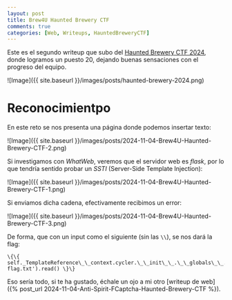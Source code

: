 ```yaml
---
layout: post
title: Brew4U Haunted Brewery CTF
comments: true
categories: [Web, Writeups, HauntedBreweryCTF]
---
```


Este es el segundo writeup que subo del [Haunted Brewery CTF 2024](https://ctftime.org/ctf/1191/), donde logramos un puesto 20, dejando buenas sensaciones con el progreso del equipo.

![Image]({{ site.baseurl }}/images/posts/haunted-brewery-2024.png)

# Reconocimientpo

En este reto se nos presenta una página donde podemos insertar texto:

![Image]({{ site.baseurl }}/images/posts/2024-11-04-Brew4U-Haunted-Brewery-CTF-2.png)

Si investigamos con *WhatWeb*, veremos que el servidor web es *flask*, por lo que tendría sentido probar un *SSTI* (Server-Side Template Injection):

![Image]({{ site.baseurl }}/images/posts/2024-11-04-Brew4U-Haunted-Brewery-CTF-1.png)

Si enviamos dicha cadena, efectivamente recibimos un error:

![Image]({{ site.baseurl }}/images/posts/2024-11-04-Brew4U-Haunted-Brewery-CTF-3.png)

De forma, que con un input como el siguiente (sin las `\\`), se nos dará la flag:

```
\{\{ self._TemplateReference\_\_context.cycler.\_\_init\_\_.\_\_globals\_\_.os.popen('cat flag.txt').read() \}\}
```

Eso sería todo, si te ha gustado, échale un ojo a mi otro [writeup de web]({% post_url 2024-11-04-Anti-Spirit-FCaptcha-Haunted-Brewery-CTF %}).
